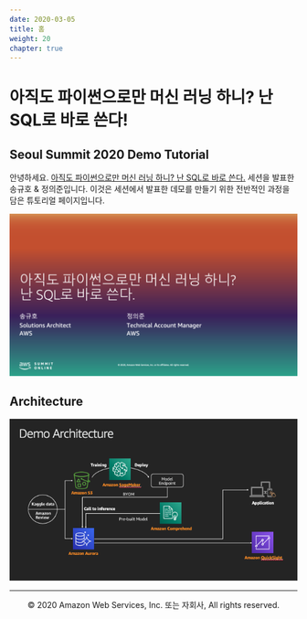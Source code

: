 ```yaml
---
date: 2020-03-05
title: 홈
weight: 20
chapter: true
---
```


# 아직도 파이썬으로만 머신 러닝 하니? 난 SQL로 바로 쓴다!

## Seoul Summit 2020 Demo Tutorial

안녕하세요. [아직도 파이썬으로만 머신 러닝 하니? 난 SQL로 바로 쓴다.]() 세션을 발표한 송규호 & 정의준입니다.
이것은 세션에서 발표한 데모를 만들기 위한 전반적인 과정을 담은 튜토리얼 페이지입니다.

![title](./home_images/title.png)


## Architecture

![arch](./home_images/archi.png)

---
<p align="center">
© 2020 Amazon Web Services, Inc. 또는 자회사, All rights reserved.
</p>
